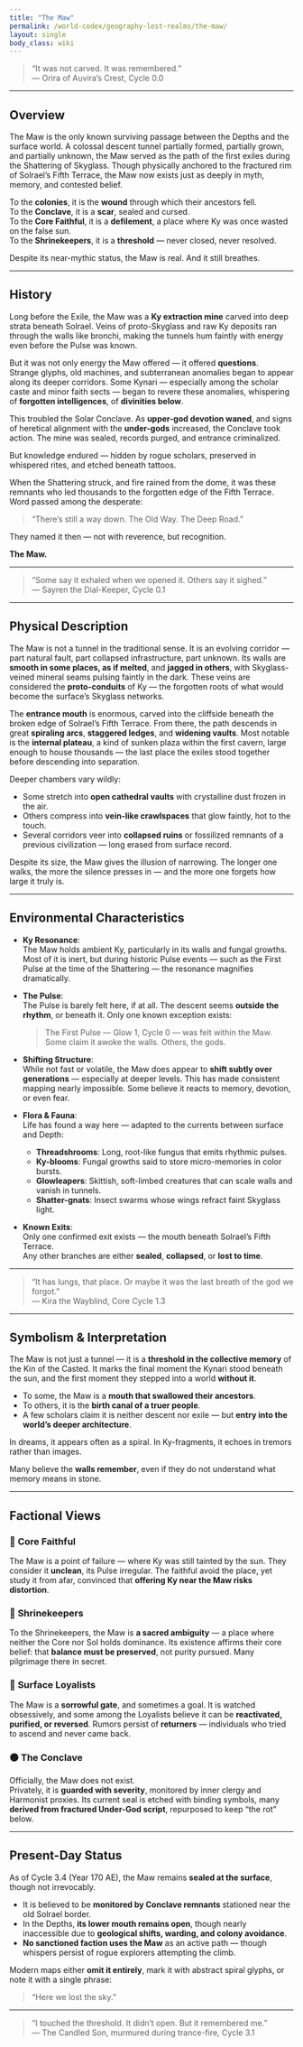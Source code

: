 ```yaml
---
title: "The Maw"
permalink: /world-codex/geography-lost-realms/the-maw/
layout: single
body_class: wiki
---
```


> “It was not carved. It was remembered.”  
> — Orira of Auvira’s Crest, Cycle 0.0

---

## Overview

The Maw is the only known surviving passage between the Depths and the surface world. A colossal descent tunnel partially formed, partially grown, and partially unknown, the Maw served as the path of the first exiles during the Shattering of Skyglass. Though physically anchored to the fractured rim of Solrael’s Fifth Terrace, the Maw now exists just as deeply in myth, memory, and contested belief.

To the **colonies**, it is the **wound** through which their ancestors fell.  
To the **Conclave**, it is a **scar**, sealed and cursed.  
To the **Core Faithful**, it is a **defilement**, a place where Ky was once wasted on the false sun.  
To the **Shrinekeepers**, it is a **threshold** — never closed, never resolved.

Despite its near-mythic status, the Maw is real. And it still breathes.

---

## History

Long before the Exile, the Maw was a **Ky extraction mine** carved into deep strata beneath Solrael. Veins of proto-Skyglass and raw Ky deposits ran through the walls like bronchi, making the tunnels hum faintly with energy even before the Pulse was known.

But it was not only energy the Maw offered — it offered **questions**.  
Strange glyphs, old machines, and subterranean anomalies began to appear along its deeper corridors. Some Kynari — especially among the scholar caste and minor faith sects — began to revere these anomalies, whispering of **forgotten intelligences**, of **divinities below**.

This troubled the Solar Conclave. As **upper-god devotion waned**, and signs of heretical alignment with the **under-gods** increased, the Conclave took action. The mine was sealed, records purged, and entrance criminalized. 

But knowledge endured — hidden by rogue scholars, preserved in whispered rites, and etched beneath tattoos.

When the Shattering struck, and fire rained from the dome, it was these remnants who led thousands to the forgotten edge of the Fifth Terrace. Word passed among the desperate:

> “There’s still a way down. The Old Way. The Deep Road.”

They named it then — not with reverence, but recognition.

**The Maw.**

---

> “Some say it exhaled when we opened it. Others say it sighed.”  
> — Sayren the Dial-Keeper, Cycle 0.1

---

## Physical Description

The Maw is not a tunnel in the traditional sense. It is an evolving corridor — part natural fault, part collapsed infrastructure, part unknown. Its walls are **smooth in some places, as if melted**, and **jagged in others**, with Skyglass-veined mineral seams pulsing faintly in the dark. These veins are considered the **proto-conduits** of Ky — the forgotten roots of what would become the surface’s Skyglass networks.

The **entrance mouth** is enormous, carved into the cliffside beneath the broken edge of Solrael’s Fifth Terrace. From there, the path descends in great **spiraling arcs**, **staggered ledges**, and **widening vaults**. Most notable is the **internal plateau**, a kind of sunken plaza within the first cavern, large enough to house thousands — the last place the exiles stood together before descending into separation.

Deeper chambers vary wildly:
- Some stretch into **open cathedral vaults** with crystalline dust frozen in the air.
- Others compress into **vein-like crawlspaces** that glow faintly, hot to the touch.
- Several corridors veer into **collapsed ruins** or fossilized remnants of a previous civilization — long erased from surface record.

Despite its size, the Maw gives the illusion of narrowing. The longer one walks, the more the silence presses in — and the more one forgets how large it truly is.

---

## Environmental Characteristics

- **Ky Resonance**:  
  The Maw holds ambient Ky, particularly in its walls and fungal growths. Most of it is inert, but during historic Pulse events — such as the First Pulse at the time of the Shattering — the resonance magnifies dramatically.

- **The Pulse**:  
  The Pulse is barely felt here, if at all. The descent seems **outside the rhythm**, or beneath it. Only one known exception exists:  
  > The First Pulse — Glow 1, Cycle 0 — was felt within the Maw.  
  > Some claim it awoke the walls. Others, the gods.

- **Shifting Structure**:  
  While not fast or volatile, the Maw does appear to **shift subtly over generations** — especially at deeper levels. This has made consistent mapping nearly impossible. Some believe it reacts to memory, devotion, or even fear.

- **Flora & Fauna**:  
  Life has found a way here — adapted to the currents between surface and Depth:
  - **Threadshrooms**: Long, root-like fungus that emits rhythmic pulses.
  - **Ky-blooms**: Fungal growths said to store micro-memories in color bursts.
  - **Glowleapers**: Skittish, soft-limbed creatures that can scale walls and vanish in tunnels.
  - **Shatter-gnats**: Insect swarms whose wings refract faint Skyglass light.

- **Known Exits**:  
  Only one confirmed exit exists — the mouth beneath Solrael’s Fifth Terrace.  
  Any other branches are either **sealed**, **collapsed**, or **lost to time**.

---

> “It has lungs, that place. Or maybe it was the last breath of the god we forgot.”  
> — Kira the Wayblind, Core Cycle 1.3

---

## Symbolism & Interpretation

The Maw is not just a tunnel — it is a **threshold in the collective memory** of the Kin of the Casted. It marks the final moment the Kynari stood beneath the sun, and the first moment they stepped into a world **without it**.

- To some, the Maw is a **mouth that swallowed their ancestors**.
- To others, it is the **birth canal of a truer people**.
- A few scholars claim it is neither descent nor exile — but **entry into the world’s deeper architecture**.

In dreams, it appears often as a spiral. In Ky-fragments, it echoes in tremors rather than images.

Many believe the **walls remember**, even if they do not understand what memory means in stone.

---

## Factional Views

### 🔹 **Core Faithful**
The Maw is a point of failure — where Ky was still tainted by the sun. They consider it **unclean**, its Pulse irregular. The faithful avoid the place, yet study it from afar, convinced that **offering Ky near the Maw risks distortion**.

### 🔸 **Shrinekeepers**
To the Shrinekeepers, the Maw is **a sacred ambiguity** — a place where neither the Core nor Sol holds dominance. Its existence affirms their core belief: that **balance must be preserved**, not purity pursued. Many pilgrimage there in secret.

### 🔺 **Surface Loyalists**
The Maw is a **sorrowful gate**, and sometimes a goal. It is watched obsessively, and some among the Loyalists believe it can be **reactivated, purified, or reversed**. Rumors persist of **returners** — individuals who tried to ascend and never came back.

### ⚫ **The Conclave**
Officially, the Maw does not exist.  
Privately, it is **guarded with severity**, monitored by inner clergy and Harmonist proxies. Its current seal is etched with binding symbols, many **derived from fractured Under-God script**, repurposed to keep “the rot” below.

---

## Present-Day Status

As of Cycle 3.4 (Year 170 AE), the Maw remains **sealed at the surface**, though not irrevocably.

- It is believed to be **monitored by Conclave remnants** stationed near the old Solrael border.
- In the Depths, **its lower mouth remains open**, though nearly inaccessible due to **geological shifts, warding, and colony avoidance**.
- **No sanctioned faction uses the Maw** as an active path — though whispers persist of rogue explorers attempting the climb.

Modern maps either **omit it entirely**, mark it with abstract spiral glyphs, or note it with a single phrase:

> “Here we lost the sky.”

---

> “I touched the threshold. It didn’t open. But it remembered me.”  
> — The Candled Son, murmured during trance-fire, Cycle 3.1

